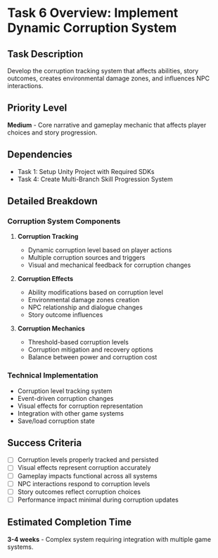# Task 6 Overview: Implement Dynamic Corruption System

## Task Description
Develop the corruption tracking system that affects abilities, story outcomes, creates environmental damage zones, and influences NPC interactions.

## Priority Level
**Medium** - Core narrative and gameplay mechanic that affects player choices and story progression.

## Dependencies
- Task 1: Setup Unity Project with Required SDKs
- Task 4: Create Multi-Branch Skill Progression System

## Detailed Breakdown

### Corruption System Components
1. **Corruption Tracking**
   - Dynamic corruption level based on player actions
   - Multiple corruption sources and triggers
   - Visual and mechanical feedback for corruption changes

2. **Corruption Effects**
   - Ability modifications based on corruption level
   - Environmental damage zones creation
   - NPC relationship and dialogue changes
   - Story outcome influences

3. **Corruption Mechanics**
   - Threshold-based corruption levels
   - Corruption mitigation and recovery options
   - Balance between power and corruption cost

### Technical Implementation
- Corruption level tracking system
- Event-driven corruption changes
- Visual effects for corruption representation
- Integration with other game systems
- Save/load corruption state

## Success Criteria
- [ ] Corruption levels properly tracked and persisted
- [ ] Visual effects represent corruption accurately
- [ ] Gameplay impacts functional across all systems
- [ ] NPC interactions respond to corruption levels
- [ ] Story outcomes reflect corruption choices
- [ ] Performance impact minimal during corruption updates

## Estimated Completion Time
**3-4 weeks** - Complex system requiring integration with multiple game systems. 